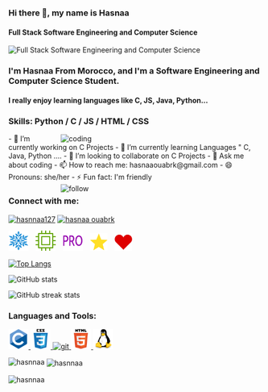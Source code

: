 ### Hi there 👋, my name is Hasnaa
#### Full Stack Software Engineering and Computer Science
![Full Stack Software Engineering and Computer Science](https://i.pinimg.com/originals/f5/36/01/f53601133f236d1cb167ac19f05a3d60.gif)



<h3>I'm Hasnaa From Morocco, and I'm a Software Engineering and Computer Science Student.</h3> 
<h4>I really enjoy learning languages like C, JS, Java, Python... </h4>


<h3>Skills: Python / C / JS / HTML / CSS</h3>


<img align="right" alt="coding" width="400" src="https://user-images.githubusercontent.com/57133330/188281408-c67df9ee-fd1f-4b37-833b-f02848f1ce02.gif">
- 🔭 I’m currently working on C Projects 
- 🌱 I’m currently learning Languages " C, Java, Python .... 
- 👯 I’m looking to collaborate on C Projects 
- 💬 Ask me about coding 
- 📫 How to reach me: hasnaaouabrk@gmail.com 
- 😄 Pronouns: she/her 
- ⚡ Fun fact: I'm friendly





<img align="right" alt="follow" width="400" src="https://user-images.githubusercontent.com/57133330/188281501-2b011708-bc37-40aa-8e34-c0b41d5cc089.gif">
 <h3 align="left">Connect with me:</h3>
<p align="left">
<a href="https://twitter.com/hasnnaa127" target="blank"><img align="center" src="https://raw.githubusercontent.com/rahuldkjain/github-profile-readme-generator/master/src/images/icons/Social/twitter.svg" alt="hasnnaa127" height="30" width="40" /></a>
<a href="https://linkedin.com/in/hasnaa ouabrk" target="blank"><img align="center" src="https://raw.githubusercontent.com/rahuldkjain/github-profile-readme-generator/master/src/images/icons/Social/linked-in-alt.svg" alt="hasnaa ouabrk" height="30" width="40" /></a>
</p>
 

<a href='https://archiveprogram.github.com/'><img src='https://raw.githubusercontent.com/acervenky/animated-github-badges/master/assets/acbadge.gif' width='40' height='40'></a> <a href='https://docs.github.com/en/developers'><img src='https://raw.githubusercontent.com/acervenky/animated-github-badges/master/assets/devbadge.gif' width='40' height='40'></a> <a href='https://github.com/pricing'><img src='https://raw.githubusercontent.com/acervenky/animated-github-badges/master/assets/pro.gif' width='40' height='40'></a> <a href='https://stars.github.com/'><img src='https://raw.githubusercontent.com/acervenky/animated-github-badges/master/assets/starbadge.gif' width='35' height='35'></a> <a href='https://docs.github.com/en/github/supporting-the-open-source-community-with-github-sponsors'><img src='https://raw.githubusercontent.com/acervenky/animated-github-badges/master/assets/sponsorbadge.gif' width='35' height='35'></a> 


[![Top Langs](https://github-readme-stats.vercel.app/api/top-langs/?username=Hasnnaa)](https://github.com/anuraghazra/github-readme-stats)

![GitHub stats](https://github-readme-stats.vercel.app/api?username=Hasnnaa&show_icons=true&count_private=true)  
  

![GitHub streak stats](https://streak-stats.demolab.com/?user=Hasnnaa)  









<h3 align="left">Languages and Tools:</h3>
<p align="left"> <a href="https://www.cprogramming.com/" target="_blank" rel="noreferrer"> <img src="https://raw.githubusercontent.com/devicons/devicon/master/icons/c/c-original.svg" alt="c" width="40" height="40"/> </a> <a href="https://www.w3schools.com/css/" target="_blank" rel="noreferrer"> <img src="https://raw.githubusercontent.com/devicons/devicon/master/icons/css3/css3-original-wordmark.svg" alt="css3" width="40" height="40"/> </a> <a href="https://git-scm.com/" target="_blank" rel="noreferrer"> <img src="https://www.vectorlogo.zone/logos/git-scm/git-scm-icon.svg" alt="git" width="40" height="40"/> </a> <a href="https://www.w3.org/html/" target="_blank" rel="noreferrer"> <img src="https://raw.githubusercontent.com/devicons/devicon/master/icons/html5/html5-original-wordmark.svg" alt="html5" width="40" height="40"/> </a> <a href="https://www.linux.org/" target="_blank" rel="noreferrer"> <img src="https://raw.githubusercontent.com/devicons/devicon/master/icons/linux/linux-original.svg" alt="linux" width="40" height="40"/> </a> </p>

<p><img align="left" src="https://github-readme-stats.vercel.app/api/top-langs?username=hasnnaa&show_icons=true&locale=en&layout=compact" alt="hasnnaa" /></p>

<p>&nbsp;<img align="center" src="https://github-readme-stats.vercel.app/api?username=hasnnaa&show_icons=true&locale=en" alt="hasnnaa" /></p>

<p><img align="center" src="https://github-readme-streak-stats.herokuapp.com/?user=hasnnaa&" alt="hasnnaa" /></p>

